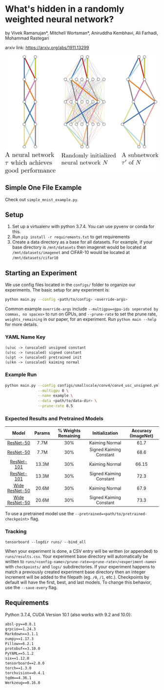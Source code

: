 # What's hidden in a randomly weighted neural network?

by Vivek Ramanujan*, Mitchell Wortsman*, Aniruddha Kembhavi, Ali Farhadi, Mohammad Rastegari

arxiv link: https://arxiv.org/abs/1911.13299
<!-- ![alt text](images/teaser.png) -->

<p align="center">
<img width="700" src="images/teaser.png">
</p>

## Simple One File Example

Check out `simple_mnist_example.py`.

## Setup

1. Set up a virtualenv with python 3.7.4. You can use pyvenv or conda for this.
2. Run ```pip install -r requirements.txt``` to get requirements
3. Create a data directory as a base for all datasets. For example, if your base directory is ```/mnt/datasets``` then imagenet would be located at ```/mnt/datasets/imagenet``` and CIFAR-10 would be located at ```/mnt/datasets/cifar10```

## Starting an Experiment 

We use config files located in the ```configs/``` folder to organize our experiments. The basic setup for any experiment is:

```bash
python main.py --config <path/to/config> <override-args>
```

Common example ```override-args``` include ```--multigpu=<gpu-ids seperated by commas, no spaces>``` to run on GPUs, and ```--prune-rate``` to set the prune rate, ```weights_remaining``` in our paper, for an experiment. Run ```python main --help``` for more details.

### YAML Name Key

```
(u)uc -> (unscaled) unsigned constant
(u)sc -> (unscaled) signed constant
(u)pt -> (unscaled) pretrained init
(u)kn -> (unscaled) kaiming normal
```

### Example Run

```bash
python main.py --config configs/smallscale/conv4/conv4_usc_unsigned.yml \
               --multigpu 0 \
               --name example \
               --data <path/to/data-dir> \
               --prune-rate 0.5
```

### Expected Results and Pretrained Models

| Model  | Params | % Weights Remaining | Initialization | Accuracy (ImageNet) |
| :-------------: | :-------------: | :-------------: | :-------------: | :-------------: |
| [ResNet-50](https://prior-pretrained-models.s3-us-west-2.amazonaws.com/hidden-networks/resnet50-ukn-unsigned.pth)  |  7.7M  | 30% | Kaiming Normal | 61.7 |
| [ResNet-50](https://prior-pretrained-models.s3-us-west-2.amazonaws.com/hidden-networks/resnet50_usc_unsigned.pth)  |  7.7M | 30% | Signed Kaiming Constant | 68.6 |
| [ResNet-101](https://prior-pretrained-models.s3-us-west-2.amazonaws.com/hidden-networks/resnet101-ukn-unsigned.pth)  |  13.3M | 30% | Kaiming Normal | 66.15 |
| [ResNet-101](https://prior-pretrained-models.s3-us-west-2.amazonaws.com/hidden-networks/resnet101-usc-unsigned.pth)  |  13.3M | 30% | Signed Kaiming Constant | 72.3 |
| [Wide ResNet-50](https://prior-pretrained-models.s3-us-west-2.amazonaws.com/hidden-networks/wideresnet50-ukn-unsigned.pth)  |  20.6M | 30% | Kaiming Normal | 67.9 |
| [Wide ResNet-50](https://prior-pretrained-models.s3-us-west-2.amazonaws.com/hidden-networks/wideresnet50-usc-unsigned.pth)  |  20.6M | 30% | Signed Kaiming Constant | 73.3 |


To use a pretrained model use the ```--pretrained=<path/to/pretrained-checkpoint>``` flag.

### Tracking

```
tensorboard --logdir runs/ --bind_all
```

When your experiment is done, a CSV entry will be written (or appended) to ```runs/results.csv```. Your experiment base directory will automatically be written to ```runs/<config-name>/prune-rate=<prune-rate>/<experiment-name>``` with ```checkpoints/``` and ```logs/``` subdirectories. If your experiment happens to match a previously created experiment base directory then an integer increment will be added to the filepath (eg. ```/0```, ```/1```, etc.). Checkpoints by default will have the first, best, and last models. To change this behavior, use the ```--save-every``` flag. 


## Requirements

Python 3.7.4, CUDA Version 10.1 (also works with 9.2 and 10.0):

```
absl-py==0.8.1
grpcio==1.24.3
Markdown==3.1.1
numpy==1.17.3
Pillow==6.2.1
protobuf==3.10.0
PyYAML==5.1.2
six==1.12.0
tensorboard==2.0.0
torch==1.3.0
torchvision==0.4.1
tqdm==4.36.1
Werkzeug==0.16.0
```
